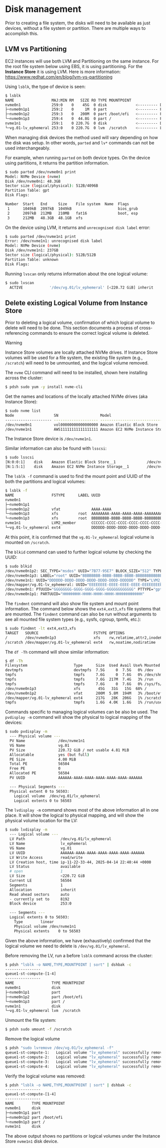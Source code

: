 # Disk management

Prior to creating a file system, the disks will need to be available as just 
devices, without a file system or partition. There are multiple ways to accomplish
this.

## LVM vs Partitioning

EC2 instances will use both LVM and Partitioning on the same instance. For the root 
file system below using EBS, it is using partitioning. For the **Instance Store** it
is using LVM. Here is more information: https://www.redhat.com/en/blog/lvm-vs-partitioning

Using `lsblk`, the type of device is seen:
```sh
$ lsblk
NAME                 MAJ:MIN RM   SIZE RO TYPE MOUNTPOINT
nvme0n1              259:0    0    45G  0 disk             <--------- Disk device
├─nvme0n1p1          259:2    0     1M  0 part             <--------- Partition
├─nvme0n1p2          259:3    0   200M  0 part /boot/efi   <--------- Partition
└─nvme0n1p3          259:4    0  44.8G  0 part /           <--------- Partition
nvme1n1              259:1    0 220.7G  0 disk             <--------- Disk device
└─vg.01-lv_ephemeral 253:0    0 220.7G  0 lvm  /scratch    <--------- Logical Volume 
```

When managing disk devices the method used will vary depending on how the disk was setup. In other
words, `parted` and `lv*` commands can not be used interchangeably.

For example, when running `parted` on both device types. On the device using partitions, it returns the 
partition information.

```sh
$ sudo parted /dev/nvme0n1 print
Model: NVMe Device (nvme)
Disk /dev/nvme0n1: 48.3GB
Sector size (logical/physical): 512B/4096B
Partition Table: gpt
Disk Flags:

Number  Start   End     Size    File system  Name  Flags
 1      1049kB  2097kB  1049kB                     bios_grub
 2      2097kB  212MB   210MB   fat16              boot, esp
 3      212MB   48.3GB  48.1GB  xfs
```

On the device using LVM, it returns and `unrecognised disk label` error:
```sh
$ sudo parted /dev/nvme1n1 print
Error: /dev/nvme1n1: unrecognised disk label
Model: NVMe Device (nvme)
Disk /dev/nvme1n1: 237GB
Sector size (logical/physical): 512B/512B
Partition Table: unknown
Disk Flags:
```

Running `lvscan` only returns information about the one logical volume:
```sh
$ sudo lvscan
  ACTIVE            '/dev/vg.01/lv_ephemeral' [<220.72 GiB] inherit
```


## Delete existing Logical Volume from Instance Store 

Prior to deleting a logical volume, confirmation of which logical volume to 
delete will need to be done. This section documents a process of cross-referencing
commands to ensure the correct logical volume is deleted.

> [!WARNING]
> Instance Store volumes are locally attached NVMe drives. If Instance Store 
> volumes will be used for a file system, the existing file system (e.g., `/scratch`) 
> will need to be unmounted, and the logical volume removed.

The `nvme` CLI command will need to be installed, shown here installing across the cluster:
```sh
$ pdsh sudo yum -y install nvme-cli
```

Get the names and locations of the locally attached NVMe drives (aka Instance Store):
```sh
$ sudo nvme list
Node                  SN                   Model                                    Namespace Usage                      Format           FW Rev
--------------------- -------------------- ---------------------------------------- --------- -------------------------- ---------------- --------
/dev/nvme0n1          vol00000000000000000 Amazon Elastic Block Store               1          48.32  GB /  48.32  GB    512   B +  0 B   2.0
/dev/nvme1n1          AWS11111111111111111 Amazon EC2 NVMe Instance Storage         1         237.00  GB / 237.00  GB    512   B +  0 B   0
```

The Instance Store device is `/dev/nvme1n1`.

Similar information can also be found with `lsscsi`:
```sh
$ sudo lsscsi
[N:0:0:1]    disk    Amazon Elastic Block Store__1              /dev/nvme0n1
[N:1:5:1]    disk    Amazon EC2 NVMe Instance Storage__1        /dev/nvme1n1
```

The `lsblk -f` command is used to find the mount point and UUID of the both the partitions and logical volumes:
```sh
$ lsblk -f
NAME                 FSTYPE      LABEL UUID                                   MOUNTPOINT
nvme0n1
├─nvme0n1p1
├─nvme0n1p2          vfat              AAAA-AAAA                              /boot/efi
└─nvme0n1p3          xfs         root  AAAAAAAA-AAAA-AAAA-AAAA-AAAAAAAAAAAA   /
└─nvme0n1p3          xfs         root  BBBBBBBB-BBBB-BBBB-BBBB-BBBBBBBBBBBB   /
nvme1n1              LVM2_member       CCCCCC-CCCC-CCCC-CCCC-CCCC-CCCC-CCCCCC 
└─vg.01-lv_ephemeral ext4              DDDDDD-DDDD-DDDD-DDDD-DDDD-DDDD-DDDDDD /scratch
```

At this point, it is confirmed that the `vg.01-lv_ephemeral` logical volume is mounted on `/scratch`.

The `blkid` command can used to further logical volume by checking the UUID: 
```sh
$ sudo blkid
/dev/nvme0n1p2: SEC_TYPE="msdos" UUID="7B77-95E7" BLOCK_SIZE="512" TYPE="vfat" PARTUUID="AAAAAAAA-AAAA-AAAA-AAAA-AAAAAAAAAAAA"
/dev/nvme0n1p3: LABEL="root" UUID="BBBBBBBB-BBBB-BBBB-BBBB-BBBBBBBBBBBB" BLOCK_SIZE="512" TYPE="xfs" PARTUUID="CCCCCCCC-CCCC-CCCC-CCCC-CCCCCCCCCCCC"
/dev/nvme1n1: UUID="DDDDDD-DDDD-DDDD-DDDD-DDDD-DDDD-DDDDDD" TYPE="LVM2_member"
/dev/mapper/vg.01-lv_ephemeral: UUID="EEEEEEEE-EEEE-EEEE-EEEE-EEEEEEEEEEEE" BLOCK_SIZE="4096" TYPE="ext4"
/dev/nvme0n1: PTUUID="GGGGGGGG-GGGG-GGGG-GGGG-GGGGGGGGGGGG" PTTYPE="gpt"
/dev/nvme0n1p1: PARTUUID="HHHHHHHH-HHHH-HHHH-HHHH-HHHHHHHHHHHH"
```

The `findmnt` command will also show file system and mount point information. The command below shows 
the `ext4,ext3,xfs` file systems that are mounted. The `findmnt` command can also be run without 
arguments to see all mounted file system types (e.g., sysfs, cgroup, tpmfs, etc.):

```sh
$ sudo findmnt -lt ext4,ext3,xfs
TARGET   SOURCE                         FSTYPE OPTIONS
/        /dev/nvme0n1p3                 xfs    rw,relatime,attr2,inode64,logbufs=8,logbsize=32k,noquota
/scratch /dev/mapper/vg.01-lv_ephemeral ext4   rw,noatime,nodiratime
```

The `df -Th` command will show similar information:
```sh
$ df -Th
Filesystem                     Type      Size  Used Avail Use% Mounted on
devtmpfs                       devtmpfs  7.5G     0  7.5G   0% /dev
tmpfs                          tmpfs     7.6G     0  7.6G   0% /dev/shm
tmpfs                          tmpfs     7.6G  217M  7.4G   3% /run
tmpfs                          tmpfs     7.6G     0  7.6G   0% /sys/fs/cgroup
/dev/nvme0n1p3                 xfs        45G   31G   15G  68% /
/dev/nvme0n1p2                 vfat      200M  5.8M  194M   3% /boot/efi
/dev/mapper/vg.01-lv_ephemeral ext4      217G   28K  206G   1% /scratch
tmpfs                          tmpfs     1.6G  4.0K  1.6G   1% /run/user/1000
```

Commands specific to managing logical volumes can be also be used. The `pvdisplay -m` command will show the physical to 
logical mapping of the devices:
```sh
$ sudo pvdisplay -m
  --- Physical volume ---
  PV Name               /dev/nvme1n1
  VG Name               vg.01
  PV Size               220.72 GiB / not usable 4.81 MiB
  Allocatable           yes (but full)
  PE Size               4.00 MiB
  Total PE              56504
  Free PE               0
  Allocated PE          56504
  PV UUID               AAAAAA-AAAA-AAAA-AAAA-AAAA-AAAA-AAAAAA 

  --- Physical Segments ---
  Physical extent 0 to 56503:
    Logical volume	/dev/vg.01/lv_ephemeral
    Logical extents	0 to 56503
```

The `lvdisplay -m` command shows most of the above information all in one place. It will 
show the logical to physical mapping, and will show the physical volume location for 
the LV:

```sh
$ sudo lvdisplay -m
  --- Logical volume ---
  LV Path                /dev/vg.01/lv_ephemeral
  LV Name                lv_ephemeral
  VG Name                vg.01
  LV UUID                AAAAAA-AAAA-AAAA-AAAA-AAAA-AAAA-AAAAAA
  LV Write Access        read/write
  LV Creation host, time ip-11-22-33-44, 2025-04-14 22:40:44 +0000
  LV Status              available
  # open                 1
  LV Size                <220.72 GiB
  Current LE             56504
  Segments               1
  Allocation             inherit
  Read ahead sectors     auto
  - currently set to     8192
  Block device           253:0

  --- Segments ---
  Logical extents 0 to 56503:
    Type		linear
    Physical volume	/dev/nvme1n1
    Physical extents	0 to 56503
```

Given the above information, we have (exhaustively) confirmed that the logical 
volume we need to delete is  `/dev/vg.01/lv_ephemeral`.

Before removing the LV, run a before `lsblk` command across the cluster:
```sh
$ pdsh "lsblk -o NAME,TYPE,MOUNTPOINT | sort" | dshbak -c
----------------
queue1-st-compute-[1-4]
----------------
NAME                 TYPE MOUNTPOINT
nvme0n1              disk
├─nvme0n1p1          part
├─nvme0n1p2          part /boot/efi
└─nvme0n1p3          part /
nvme1n1              disk
└─vg.01-lv_ephemeral lvm  /scratch
```

Unmount the file system:
```sh
$ pdsh sudo umount -f /scratch
```

Remove the logical volume
```sh
$ pdsh "sudo lvremove /dev/vg.01/lv_ephemeral -f"
queue1-st-compute-1:   Logical volume "lv_ephemeral" successfully removed.
queue1-st-compute-2:   Logical volume "lv_ephemeral" successfully removed.
queue1-st-compute-3:   Logical volume "lv_ephemeral" successfully removed.
queue1-st-compute-4:   Logical volume "lv_ephemeral" successfully removed.
```

Verify the logical volume was removed:
```sh
$ pdsh "lsblk -o NAME,TYPE,MOUNTPOINT | sort" | dshbak -c
----------------
queue1-st-compute-[1-4]
----------------
NAME        TYPE MOUNTPOINT
nvme0n1     disk
├─nvme0n1p1 part
├─nvme0n1p2 part /boot/efi
└─nvme0n1p3 part /
nvme1n1     disk
```

The above output shows no partitions or logical volumes under the Instance Store `nvme1n1` disk device.


